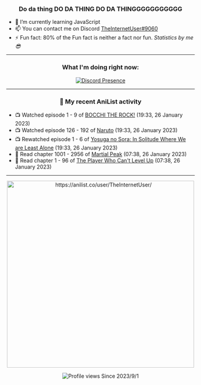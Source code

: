 <div align="center">

### Do da thing DO DA THING DO DA THINGGGGGGGGGGG
</div>

- 🌱 I’m currently learning JavaScript
- 📫 You can contact me on Discord [TheInternetUser#9060](https://discord.com/users/534117072796385300)
- ⚡ Fun fact: 80% of the Fun fact is neither a fact nor fun. _Statistics by me 😎_
<hr>

<div align="center">

### What I'm doing right now:
[![Discord Presence](https://lanyard.cnrad.dev/api/534117072796385300)](https://discord.com/users/534117072796385300)
<hr>
  
### 🌸 My recent AniList activity

</div>

<!-- ANILIST_ACTIVITY:start -->

-   📺 Watched episode 1 - 9 of [BOCCHI THE ROCK!](https://anilist.co/anime/130003) (19:33, 26 January 2023)
-   📺 Watched episode 126 - 192 of [Naruto](https://anilist.co/anime/20) (19:33, 26 January 2023)
-   📺 Rewatched episode 1 - 6 of [Yosuga no Sora: In Solitude Where We are Least Alone](https://anilist.co/anime/8861) (19:33, 26 January 2023)
-   📖 Read chapter 1001 - 2956 of [Martial Peak](https://anilist.co/manga/104494) (07:38, 26 January 2023)
-   📖 Read chapter 1 - 96 of [The Player Who Can't Level Up](https://anilist.co/manga/130511) (07:38, 26 January 2023)

<!-- ANILIST_ACTIVITY:end -->
<hr>

<div align="center">

<img width="500" alt="https://anilist.co/user/TheInternetUser/" src="https://img.anili.st/User/929966"/>

![Profile views](https://gpvc.arturio.dev/TheInternetUse7) Since 2023/9/1

</div>
